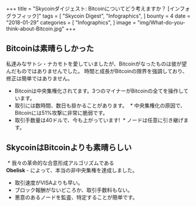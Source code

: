 +++
title = "Skycoinダイジェスト: Bitcoinについてどう考えますか？ [インフォグラフィック]"
tags = [
    "Skycoin Digest",
    "Infographics",
]
bounty = 4
date = "2018-01-29"
categories = [
    "Infographics",
]
image = "img/What-do-you-think-about-Bitcoin.jpg"
+++

## Bitcoinは素晴らしかった

私達みなサトシ・ナカモトを愛していましたが、Bitcoinがなったものは彼が望んだものではありませんでした。
時間と成長がBitcoinの限界を強調しており、修正は簡単ではありません。

  * Bitcoinは中央集権化されてます。3つのマイナーがBitcoinの全てを操作しています。
  * 取引には数時間、数日も掛かることがあります。
  * 中央集権化の原因で、Bitcoinには51%攻撃に非常に脆弱です。
  * 取引手数量は40ドルで、今も上がっています!
  * ノードは任意に引き継げます。

## SkycoinはBitcoinよりも素晴らしい

  * 我々の革命的な合意形成アルゴリズムである</br>
   __Obelisk__ - によって、本当の非中央集権を達成しました。
  * 取引速度がVISAよりも早い。
  * ブロック報酬がないどころか、取引手数料もない。
  * 悪意のあるノードを監査、特定することが簡単です。

